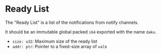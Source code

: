 # Ready List

The "Ready List" is a list of the notifications from notify channels.

It should be an immutable global packed `i64` exported with the name `daku`.

 - `size: u32`: Maximum size of the ready list
 - `addr: ptr`: Pointer to a fixed-size array of `val`s

